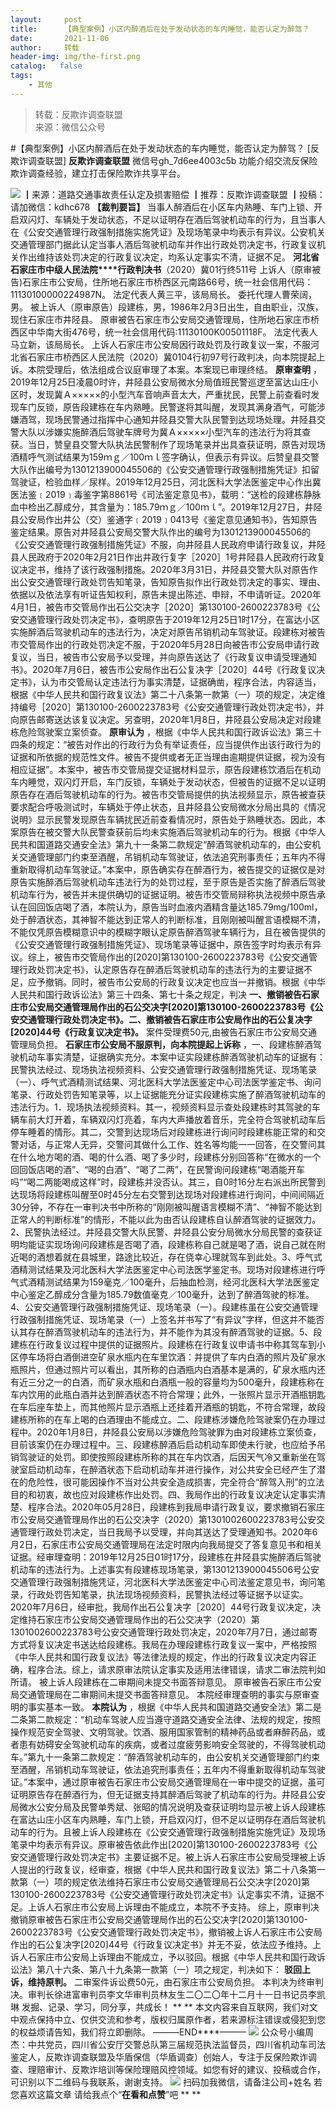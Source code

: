 ```yaml
---
layout:     post
title:      【典型案例】小区内醉酒后在处于发动状态的车内睡觉，能否认定为醉驾？
date:       2021-11-06
author:     转载
header-img: img/the-first.png
catalog:   false
tags:
    - 其他
---
```


<blockquote><p>转载：反欺诈调查联盟<br>
来源：微信公众号</p></blockquote>

#【典型案例】小区内醉酒后在处于发动状态的车内睡觉，能否认定为醉驾？
[反欺诈调查联盟]
**反欺诈调查联盟**
微信号gh_7d6ee4003c5b
功能介绍交流反保险欺诈调查经验，建立打击保险欺诈共享平台。

![]({{site.baseurl}}/postimg/L6usUGPiatBSt4BHlmLV3oib74GLExhIv4Gqibjf8iakoCdmQtGSNWBUNWZKKPRC7WYboaY9Vo4aQjvypw5KbSe63Q.jpeg)
┃来源：道路交通事故责任认定及损害赔偿
┃推荐：反欺诈调查联盟
┃投稿：请加微信：kdhc678
**【裁判要旨】**
当事人醉酒后在小区车内熟睡、车门上锁、开启双闪灯、车辆处于发动状态，不足以证明存在酒后驾驶机动车的行为，且当事人在《公安交通管理行政强制措施实施凭证》及现场笔录中均表示有异议。公安机关交通管理部门据此认定当事人酒后驾驶机动车并作出行政处罚决定书，行政复议机关作出维持该处罚决定的行政复议决定，均系认定事实不清，证据不足。
**河北省石家庄市中级人民法院****行政判决书**（2020）冀01行终511号
上诉人（原审被告)石家庄市公安局，住所地石家庄市桥西区元南路66号，统一社会信用代码：11130100000224987N。
法定代表人黄三平，该局局长。
委托代理人曹荣阔，男。
被上诉人（原审原告）段建栋，男，1986年2月3日出生，自由职业，汉族，现住石家庄市井陉县。
原审被告石家庄市公安局交通管理局，住所地石家庄市桥西区中华南大街476号，统一社会信用代码:11130100K00501118F。
法定代表人马立新，该局局长。
上诉人石家庄市公安局因行政处罚及行政复议一案，不服河北省石家庄市桥西区人民法院（2020）冀0104行初97号行政判决，向本院提起上诉。本院受理后，依法组成合议庭审理了本案。本案现已审理终结。
**原审查明**
，2019年12月25日凌晨0时许，井陉县公安局微水分局值班民警巡逻至富达山庄小区时，发现冀Ａ×××××的小型汽车音响声音太大，严重扰民，民警上前查看时发现车门反锁，原告段建栋在车内熟睡。民警遂将其叫醒，发现其满身酒气，可能涉嫌酒驾，现场民警通过指挥中心通知井陉县交警大队民警到达现场处理。井陉县交警大队以涉嫌实施醉酒后驾驶车牌号为冀Ａ×××××小型汽车的违法行为将其查获。当日，赞皇县交警大队执法民警制作了现场笔录并出具查获证明，原告对现场酒精呼气测试结果为159ｍｇ／100ｍｌ签字确认，但表示有异议。后赞皇县交警大队作出编号为1301213900045506的《公安交通管理行政强制措施凭证》扣留驾驶证，检验血样／尿样。2019年12月25日，河北医科大学法医鉴定中心作出冀医法鉴﹝2019﹞毒鉴字第8861号《司法鉴定意见书》，载明：“送检的段建栋静脉血中检出乙醇成分，其含量为：185.79ｍｇ／100ｍｌ”。2019年12月27日，井陉县公安局作出井公（交）鉴通字﹝2019﹞0413号《鉴定意见通知书》，告知原告鉴定结果。原告对井陉县公安局交警大队作出的编号为1301213900045506的《公安交通管理行政强制措施凭证》不服，向井陉县人民政府申请行政复议，井陉县人民政府于2020年2月21日作出井政行复字［2020］1号井陉县人民政府行政复议决定书，维持了该行政强制措施。2020年3月31日，井陉县交警大队对原告作出公安交通管理行政处罚告知笔录，告知原告拟作出行政处罚决定的事实、理由、依据以及依法享有听证告知权利，原告未提出陈述、申辩，不申请听证。2020年4月1日，被告市交管局作出石公交决字［2020］第130100-2600223783号《公安交通管理行政处罚决定书》，查明原告于2019年12月25日1时17分，在富达小区实施醉酒后驾驶机动车的违法行为，决定对原告吊销机动车驾驶证。段建栋对被告市交管局作出的行政处罚决定不服，于2020年5月28日向被告市公安局申请行政复议，当日，被告市公安局予以受理，并向原告送达了《行政复议申请受理通知书》。2020年7月6日，被告市公安局作出石公复决字［2020］44号《行政复议决定书》，认为市交管局认定违法行为事实清楚，证据确凿，程序合法，内容适当，根据《中华人民共和国行政复议法》第二十八条第一款第（一）项的规定，决定维持编号［2020］第130100-2600223783号《公安交通管理行政处罚决定书》，并向原告邮寄送达该复议决定。另查明，2020年1月8日，井陉县公安局决定对段建栋危险驾驶案立案侦查。
**原审认为**
，根据《中华人民共和国行政诉讼法》第三十四条的规定：“被告对作出的行政行为负有举证责任，应当提供作出该行政行为的证据和所依据的规范性文件。被告不提供或者无正当理由逾期提供证据，视为没有相应证据”。本案中，被告市交管局提交证据材料显示，原告段建栋饮酒后在机动车内睡觉，双闪灯开启，车门反锁，车辆处于发动状态，但被告的证据不足以证明原告存在酒后驾驶机动车的行为。被告市交管局提供的执法视频显示，原告被查获要求配合呼吸测试时，车辆处于停止状态，且井陉县公安局微水分局出具的《情况说明》显示民警发现原告车辆扰民近前查看情况时，原告处于熟睡状态。因此，本案原告在被交警大队民警查获前后均未实施酒后驾驶机动车的行为。根据《中华人民共和国道路交通安全法》第九十一条第二款规定“醉酒驾驶机动车的，由公安机关交通管理部门约束至酒醒，吊销机动车驾驶证，依法追究刑事责任；五年内不得重新取得机动车驾驶证。”本案中，原告确实存在醉酒行为，被告提交的证据仅是对原告实施醉酒后驾驶机动车违法行为的处罚过程，至于原告是否实施了醉酒后驾驶机动车行为，被告并未提供确切的证据证明。被告市交管局辩称执法视频中原告承认在回回饭店喝了酒，本院认为，原告当时血液内酒精含量达185.79mg/100ml，处于醉酒状态，其神智不能达到正常人的判断标准，且刚刚被叫醒言语模糊不清，不能仅凭原告模糊意识中的模糊字眼认定原告醉酒驾驶车辆行为，且在被告提供的《公安交通管理行政强制措施凭证》、现场笔录等证据中，原告签字时均表示有异议。综上，被告市交管局作出的[2020]第130100-2600223783号《公安交通管理行政处罚决定书》，认定原告存在醉酒后驾驶机动车的违法行为的主要证据不足，应予撤销。同时，被告市公安局的行政复议决定也应当一并撤销。根据《中华人民共和国行政诉讼法》第三十四条、第七十条之规定，判决
**一、撤销被告石家庄市公安局交通管理局作出的石公交决字[2020]第130100-2600223783号《公安交通管理行政处罚决定书》。二、撤销被告石家庄市公安局作出的石公复决字[2020]44号《行政复议决定书》。**
案件受理费50元,由被告石家庄市公安局交通管理局负担。
**石家庄市公安局不服原判，向本院提起上诉称**
，一、段建栋醉酒驾驶机动车事实清楚，证据确实充分。本案中证实段建栋醉酒驾驶机动车的证据有：民警执法经过、现场执法视频资料、公安交通管理行政强制措施凭证、现场笔录（一）、呼气式酒精测试结果、河北医科大学法医鉴定中心司法医学鉴定书、询问笔录、行政处罚告知笔录等，以上证据能充分证实段建栋实施了醉酒驾驶机动车的违法行为。1．现场执法视频资料。其一，视频资料显示查处段建栋时其驾驶的车辆车前大灯开着，车辆双闪灯亮着，车内大声播放着音乐，完全符合驾驶机动车后停车睡着的情形。其二，交警到达现场后对段建栋进行询问时段建栋能正常的和交警对话，与正常人无异，交警问其做什么工作、姓名等均能一一回答，在交警问其在什么地方喝的酒、喝的什么酒、喝了多少时，段建栋分别回答称“在微水的一个回回饭店喝的酒”、“喝的白酒”、“喝了二两”，在民警询问段建栋“喝酒能开车吗”“喝二两能喝成这样”时，段建栋并没否认。其三，自0时16分左右派出所民警到达现场将段建栋叫醒至0时45分左右交警到达现场对段建栋进行询问，中间间隔近30分钟，不存在一审判决书中所称的“刚刚被叫醒语言模糊不清”、“神智不能达到正常人的判断标准”的情形，不能以此为由否认段建栋自认醉酒驾驶的证据效力。2、民警执法经过。井陉县交警大队民警、井陉县公安分局微水分局民警的查获证明均能证实现场询问段建栋是否喝了酒，段建栋称自己就是喝了酒，说自己就在附近喝的酒想着就在县城里，路途比较近，存在侥幸心理就驾车到此处。3、呼气式酒精测试结果及河北医科大学法医鉴定中心司法医学鉴定书。现场对段建栋进行呼气式酒精测试结果为159毫克／100毫升，后抽血检测，经河北医科大学法医鉴定中心鉴定乙醇成分含量为185.79数值毫克／100毫升，达到了醉酒驾驶的标准。4、公安交通管理行政强制措施凭证、现场笔录（一）。段建栋虽在公安交通管理行政强制措施凭证、现场笔录（一）上签名并书写了“有异议”字样，但这并不能否认其存在醉酒驾驶机动车的违法行为，并不能作为其没有醉酒驾驶的证据。5、段建栋在行政复议过程中提供的证据照片。段建栋在行政复议申请书中称其驾车到小区停车场将白酒倒进空矿泉水瓶内在车里饮酒：并提供了车内白酒的照片及矿泉水瓶照片，但通过照片可以看出，其所称的白酒瓶内白酒基本是满的，矿泉水瓶内还有近三分之一的白酒，而矿泉水瓶和白酒瓶一般的容量均为500毫升，段建栋称在车内饮用的此瓶白酒并达到醉酒状态不符合常理；此外，一张照片显示开酒瓶钥匙在车后座车垫上，而其他照片显示酒瓶上还挂着开酒瓶的钥匙，不符合常理，故段建栋所称的在车上喝的白酒理由不能成立。二、段建栋涉嫌危险驾驶案仍在办理过程中。2020年1月8日，井陉县公安局以涉嫌危险驾驶罪为由对段建栋立案侦查，目前该案仍在办理过程中。三、段建栋醉酒后启动机动车即使未行驶，也应给予吊销驾驶证的处罚。即使按照段建栋所称的其在车内饮酒，后因天气冷又重新坐在驾驶室启动机动车，在醉酒状态下启动机动车并进行操作，对公共安全已经产生了潜在的危险性，很可能因操作不当对公共安全造成损害，完全符合“醉驾入刑”的立法目的和初衷，故也应对段建栋作出处罚。四、我局作出的行政复议决定认定事实清楚、程序合法。2020年05月28日，段建栋到我局申请行政复议，要求撤销石家庄市公安局交通管理局作出的石公交决字（2020）第1301002600223783号公安交通管理行政处罚决定，当日我局予以受理，并向其送达了受理通知书。2020年6月2日，石家庄市公安局交通管理局在法定时限内向我局提交了答复意见书和相关证据。经审理查明：2019年12月25日01时17分，段建栋在井陉县实施醉酒后驾驶机动车的违法行为。上述事实有段建栋现场笔录，第1301213900045506号公安交通管理行政强制措施凭证，河北医科大学法医鉴定中心司法鉴定意见书，询问笔录，行政处罚告知笔录，执法现场视频资料，民警执法经过等证据予以证实。2020年7月6日，经审批，我局作出石公复决字［2020］44号行政复议决定，决定维持石家庄市公安局交通管理局作出的石公交决字（2020）第1301002600223783号公安交通管理行政处罚决定，2020年7月7日，通过邮寄方式将复议决定书送达给段建栋。我局在办理段建栋行政复议一案中，严格按照《中华人民共和国行政复议法》等法律法规的规定，作出的行政复议决定内容正确，程序合法。综上，请求原审法院认定事实及适用法律错误，请求二审法院判如所请。
被上诉人段建栋在二审期间未提交书面答辩意见。
原审被告石家庄市公安局交通管理局在二审期间未提交书面答辩意见。
本院经审理查明的事实与原审查明的事实基本一致。
**本院认为**
，根据《中华人民共和国道路交通安全法》第二是二条第二款规定：“机动车驾驶人应当遵守道路交通安全法律、法规的规定，按照操作规范安全驾驶、文明驾驶。饮酒、服用国家管制的精神药品或者麻醉药品，或者患有妨碍安全驾驶机动车的疾病，或者过度疲劳影响安全驾驶的，不得驾驶机动车。”第九十一条第二款规定：“醉酒驾驶机动车的，由公安机关交通管理部门约束至酒醒，吊销机动车驾驶证，依法追究刑事责任；五年内不得重新取得机动车驾驶证。”本案中，通过原审被告石家庄市公安局交通管理局在一审中提交的证据，虽可证明原告存在醉酒行为，但无证据支持其醉酒后驾驶了机动车的行为。井陉县公安局微水公安分局及民警单秀斌、张昭的情况说明及查获证明均显示被上诉人段建栋在富达山庄小区车内熟睡，车门上锁，开启双闪灯，但不足以证明存在酒后驾驶机动车的行为。且被上诉人段建栋在《公安交通管理行政强制措施实施凭证》及现场笔录中均表示有异议。原审被告依此作出[2020]第130100-2600223783号《公安交通管理行政处罚决定书》主要证据不足。被上诉人石家庄市公安局受理被上诉人提出的行政复议，经审查，根据《中华人民共和国行政复议法》第二十八条第一款第（一）项的规定依法维持石家庄市公安局交通管理局石公交决字[2020]第130100-2600223783号《公安交通管理行政处罚决定书》认定事实不清，证据不足。上诉人石家庄市公安局上诉理由不能成立，本院不予支持。
综上，原审判决撤销原审被告石家庄市公安局交通管理局作出的石公交决字[2020]第130100-2600223783号《公安交通管理行政处罚决定书》，撤销被上诉人石家庄市公安局作出的石公复决字[2020]44号《行政复议决定书》并无不妥，依法应予维持。上诉人石家庄市公安局上诉理由不能成立，予以驳回。根据《中华人民共和国行政诉讼法》第八十六条、第八十九条第一款第（一）项之规定，判决如下：
**驳回上诉，维持原判。**
二审案件诉讼费50元，由石家庄市公安局负担。
本判决为终审判决。审判长徐进富审判员李文华审判员林友生二〇二〇年十二月十一日书记员李凯琳
发掘、记录、学习，同分享，共成长！
**
**
本文内容来自互联网，我们对文中观点保持中立、仅供交流和参考，版权归属原作者，若来源标注错误或侵犯到您的权益烦请告知，我们将立即删除。
———END****———
![]({{site.baseurl}}/postimg/L6usUGPiatBSs5Yxdp5NU9dpdqWanE7Mq7XpTo0mwlia1gia9NNFGTRYKdpVvrK2KgpAPictg52F8U9sicXI1jQ1dzA.jpeg)
公众号小编周杰：中共党员，四川省公安厅交警总队第三届规范执法监督员，四川省机动车司法鉴定人，反欺诈调查联盟及华盾保信（华盾调查）创始人，专注于反保险欺诈调查、理赔审计、反欺诈培训等保险理赔风控领域。如您有好的建议、投稿或合作，可识别以下二维码与我联系，谢谢支持。
![]({{site.baseurl}}/postimg/L6usUGPiatBQLNFXicXXQxXBwjwUmJlPGF0q5ZibOM9kCzhXR7EE7aTbgZIVibDd94F2CTC1GUb6zkDHLFKrVHibfjg.jpeg)
扫码加我微信，请备注公司+姓名
若您喜欢这篇文章
请给我点个“**在看和点赞**”吧
**
**
